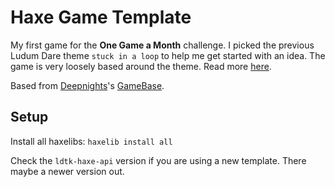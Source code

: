 # Haxe Game Template
My first game for the **One Game a Month** challenge. I picked the previous Ludum Dare theme `stuck in a loop` to help me get started with an idea. The game is very loosely based around the theme. Read more [here](https://lehaine.com/one-game-a-month-stuck-in-a-loop).

Based from [Deepnights](https://deepnight.net)'s [GameBase](https://github.com/deepnight/gameBase).

## Setup

Install all haxelibs:
`haxelib install all`

Check the `ldtk-haxe-api` version if you are using a new template. There maybe a newer version out.
